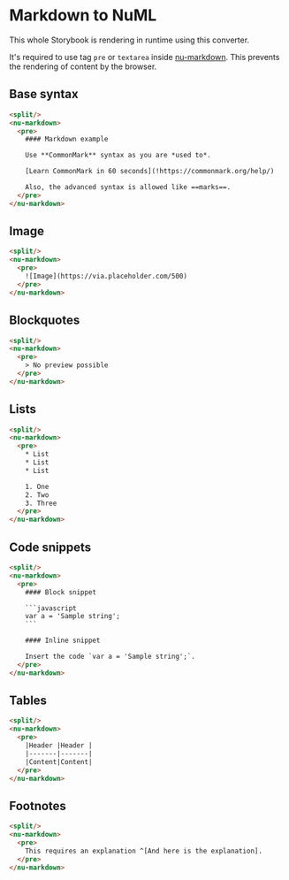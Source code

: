 # Markdown to NuML

This whole Storybook is rendering in runtime using this converter.

It's required to use tag `pre` or `textarea` inside [nu-markdown](../../reference/elements/nu-markdown.md). This prevents the rendering of content by the browser.

## Base syntax

```html
<split/>
<nu-markdown>
  <pre>
    #### Markdown example

    Use **CommonMark** syntax as you are *used to*.

    [Learn CommonMark in 60 seconds](!https://commonmark.org/help/)

    Also, the advanced syntax is allowed like ==marks==.
  </pre>
</nu-markdown>
```

## Image

```html
<split/>
<nu-markdown>
  <pre>
    ![Image](https://via.placeholder.com/500)
  </pre>
</nu-markdown>
```

## Blockquotes

```html
<split/>
<nu-markdown>
  <pre>
    > No preview possible
  </pre>
</nu-markdown>
```

## Lists

```html
<split/>
<nu-markdown>
  <pre>
    * List
    * List
    * List

    1. One
    2. Two
    3. Three
  </pre>
</nu-markdown>
```

## Code snippets

```html
<split/>
<nu-markdown>
  <pre>
    #### Block snippet

    ```javascript
    var a = 'Sample string';
    ```

    #### Inline snippet

    Insert the code `var a = 'Sample string';`.
  </pre>
</nu-markdown>
```


## Tables

```html
<split/>
<nu-markdown>
  <pre>
    |Header |Header |
    |-------|-------|
    |Content|Content|
  </pre>
</nu-markdown>
```

## Footnotes

```html
<split/>
<nu-markdown>
  <pre>
    This requires an explanation ^[And here is the explanation].
  </pre>
</nu-markdown>
```
